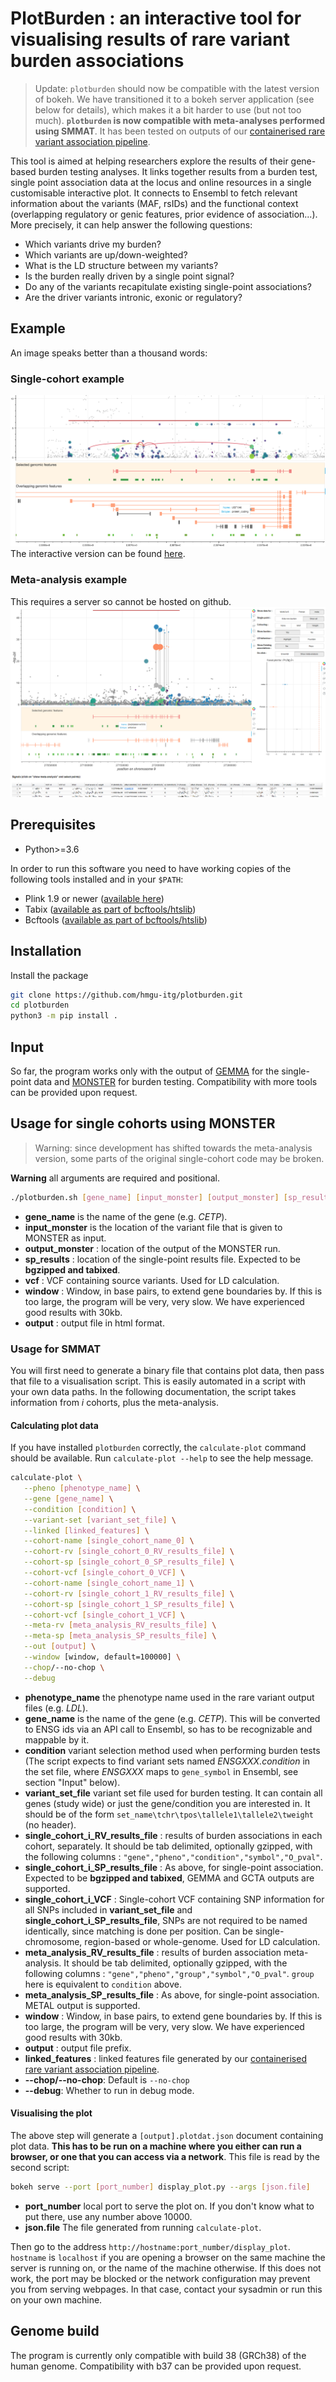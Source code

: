 # PlotBurden : an interactive tool for visualising results of rare variant burden associations

> Update: `plotburden` should now be compatible with the latest version of bokeh. We have transitioned it to a bokeh server application (see below for details), which makes it a bit harder to use (but not too much). **`plotburden` is now compatible with meta-analyses performed using SMMAT**. It has been tested on outputs of our [containerised rare variant association pipeline](https://github.com/hmgu-itg/burden_testing).

This tool is aimed at helping researchers explore the results of their gene-based burden testing analyses. It links together results from a burden test, single point association data at the locus and online resources in a single customisable interactive plot. It connects to Ensembl to fetch relevant information about the variants (MAF, rsIDs) and the functional context (overlapping regulatory or genic features, prior evidence of association...). More precisely, it can help answer the following questions:
* Which variants drive my burden?
* Which variants are up/down-weighted?
* What is the LD structure between my variants? 
* Is the burden really driven by a single point signal?
* Do any of the variants recapitulate existing single-point associations?
* Are the driver variants intronic, exonic or regulatory?

## Example
An image speaks better than a thousand words:

### Single-cohort example

![Example image](example.png)
The interactive version can be found [here](http://rawgit.com/wtsi-team144/plotburden/master/example.html).

### Meta-analysis example

This requires a server so cannot be hosted on github.
![Example image - Meta-analysis](example_meta_obfs.png)

## Prerequisites
- Python>=3.6

In order to run this software you need to have working copies of the following tools installed and in your `$PATH`:
* Plink 1.9 or newer ([available here](https://www.cog-genomics.org/plink2/index))
* Tabix ([available as part of bcftools/htslib](http://www.htslib.org/download/))
* Bcftools ([available as part of bcftools/htslib](http://www.htslib.org/download/))

## Installation
Install the package
```bash
git clone https://github.com/hmgu-itg/plotburden.git
cd plotburden
python3 -m pip install .
```

## Input
So far, the program works only with the output of [GEMMA](http://www.xzlab.org/software.html) for the single-point data and [MONSTER](https://www.stat.uchicago.edu/~mcpeek/software/MONSTER/index.html) for burden testing. Compatibility with more tools can be provided upon request.

## Usage for single cohorts using MONSTER

> Warning: since development has shifted towards the meta-analysis version, some parts of the original single-cohort code may be broken.

**Warning** all arguments are required and positional.

```bash
./plotburden.sh [gene_name] [input_monster] [output_monster] [sp_results] [vcf] [window] [output]
```
* **gene_name** is the name of the gene (e.g. _CETP_).
* **input_monster** is the location of the variant file that is given to MONSTER as input.
* **output_monster** : location of the output of the MONSTER run.
* **sp_results** : location of the single-point results file. Expected to be **bgzipped and tabixed**.
* **vcf** : VCF containing source variants. Used for LD calculation.
* **window** : Window, in base pairs, to extend gene boundaries by. If this is too large, the program will be very, very slow. We have experienced good results with 30kb.
* **output** : output file in html format.

### Usage for SMMAT

You will first need to generate a binary file that contains plot data, then pass that file to a visualisation script. This is easily automated in a script with your own data paths. In the following documentation, the script takes information from _i_ cohorts, plus the meta-analysis.

#### Calculating plot data
If you have installed `plotburden` correctly, the `calculate-plot` command should be available.
Run `calculate-plot --help` to see the help message.

```bash
calculate-plot \
   --pheno [phenotype_name] \
   --gene [gene_name] \
   --condition [condition] \
   --variant-set [variant_set_file] \
   --linked [linked_features] \
   --cohort-name [single_cohort_name_0] \
   --cohort-rv [single_cohort_0_RV_results_file] \
   --cohort-sp [single_cohort_0_SP_results_file] \
   --cohort-vcf [single_cohort_0_VCF] \
   --cohort-name [single_cohort_name_1] \
   --cohort-rv [single_cohort_1_RV_results_file] \
   --cohort-sp [single_cohort_1_SP_results_file] \
   --cohort-vcf [single_cohort_1_VCF] \
   --meta-rv [meta_analysis_RV_results_file] \
   --meta-sp [meta_analysis_SP_results_file] \
   --out [output] \
   --window [window, default=100000] \
   --chop/--no-chop \
   --debug
```

* **phenotype_name** the phenotype name used in the rare variant output files (e.g. _LDL_).
* **gene_name** is the name of the gene (e.g. _CETP_). This will be converted to ENSG ids via an API call to Ensembl, so has to be recognizable and mappable by it.
* **condition** variant selection method used when performing burden tests (The script expects to find variant sets named _ENSGXXX.condition_ in the set file, where _ENSGXXX_ maps to `gene_symbol` in Ensembl, see section "Input" below).
* **variant_set_file** variant set file used for burden testing. It can contain all genes (study wide) or just the gene/condition you are interested in. It should be of the form `set_name\tchr\tpos\tallele1\tallele2\tweight` (no header).
* **single_cohort_i_RV_results_file** : results of burden associations in each cohort, separately. It should be tab delimited, optionally gzipped, with the following columns : `"gene","pheno","condition","symbol","O_pval"`.
* **single_cohort_i_SP_results_file** : As above, for single-point association. Expected to be **bgzipped and tabixed**, GEMMA and GCTA outputs are supported.
* **single_cohort_i_VCF** : Single-cohort VCF containing SNP information for all SNPs included in **variant_set_file** and **single_cohort_i_SP_results_file**, SNPs are not required to be named identically, since matching is done per position. Can be single-chromosome, region-based or whole-genome. Used for LD calculation.
* **meta_analysis_RV_results_file** : results of burden association meta-analysis. It should be tab delimited, optionally gzipped, with the following columns : `"gene","pheno","group","symbol","O_pval"`. `group` here is equivalent to `condition` above.
* **meta_analysis_SP_results_file** : As above, for single-point association. METAL output is supported.
* **window** : Window, in base pairs, to extend gene boundaries by. If this is too large, the program will be very, very slow. We have experienced good results with 30kb.
* **output** : output file prefix.
* **linked_features** : linked features file generated by our [containerised rare variant association pipeline](https://github.com/hmgu-itg/burden_testing).
* **--chop/--no-chop**: Default is `--no-chop`
* **--debug**: Whether to run in debug mode.

#### Visualising the plot

The above step will generate a `[output].plotdat.json` document containing plot data. **This has to be run on a machine where you either can run a browser, or one that you can access via a network**. This file is read by the second script:

```bash
bokeh serve --port [port_number] display_plot.py --args [json.file]
```

* **port_number** local port to serve the plot on. If you don't know what to put there, use any number above 10000.
* **json.file** The file generated from running `calculate-plot`.

Then go to the address `http://hostname:port_number/display_plot`. `hostname` is `localhost` if you are opening a browser on the same machine the server is running on, or the name of the machine otherwise. If this does not work, the port may be blocked or the network configuration may prevent you from serving webpages. In that case, contact your sysadmin or run this on your own machine.

## Genome build
The program is currently only compatible with build 38 (GRCh38) of the human genome. Compatibility with b37 can be provided upon request.
